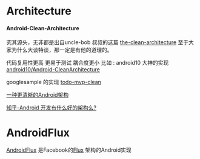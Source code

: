 # Architecture

#### Android-Clean-Architecture

究其源头，无非都是出自uncle-bob 叔叔的这篇 [the-clean-architecture]( https://blog.8thlight.com/uncle-bob/2012/08/13/the-clean-architecture.html) 至于大家为什么大谈特谈，那一定是有他的道理的。

代码复用性更高 更易于测试 耦合度更小
比如 :
android10 大神的实现 [android10/Android-CleanArchitecture](https://github.com/android10/Android-CleanArchitecture)

googlesample 的实现 [todo-mvp-clean]( https://github.com/googlesamples/android-architecture/tree/todo-mvp-clean/ )

[一种更清晰的Android架构](https://zhuanlan.zhihu.com/p/20001838)

[知乎-Android 开发有什么好的架构么?](https://www.zhihu.com/question/21406685)

# AndroidFlux
[AndroidFlux](https://androidflux.github.io/docs/overview.html#content) 是Facebook的<a href="https://facebook.github.io/flux/">Flux</a> 架构的Android实现


